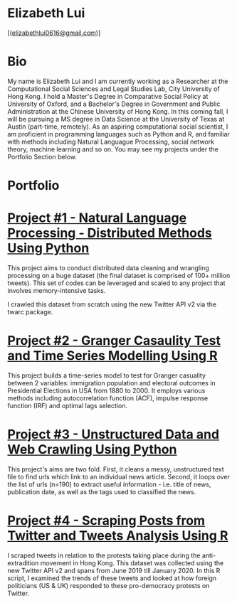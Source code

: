 # Elizabeth Lui
[(elizabethlui0616@gmail.com)]

# Bio

My name is Elizabeth Lui and I am currently working as a Researcher at the Computational Social Sciences and Legal Studies Lab, City University of Hong Kong. I hold a Master's Degree in Comparative Social Policy at University of Oxford, and a Bachelor's Degree in Government and Public Administration at the Chinese University of Hong Kong. In this coming fall, I will be pursuing a MS degree in Data Science at the University of Texas at Austin (part-time, remotely).
As an aspiring computational social scientist, I am proficient in programming languages such as Python and R, and familiar with methods including Natural Languague Processing, social network theory, machine learning and so on. You may see my projects under the Portfolio Section below.

# Portfolio

# [Project #1 - Natural Language Processing - Distributed Methods Using Python](https://github.com/ElizabethLui/nlp_dask/blob/efcbf7123f6b5a1432e8c35fc4990b5c13818eef/nlp_dask.ipynb)

This project aims to conduct distributed data cleaning and wrangling processing on a huge dataset (the final dataset is comprised of 100+ million tweets). This set of codes can be leveraged and scaled to any project that involves memory-intensive tasks.

I crawled this dataset from scratch using the new Twitter API v2 via the twarc package.


# [Project #2 - Granger Casaulity Test and Time Series Modelling Using R](https://elizabethlui.github.io/granger_election/granger_election.html)

This project builds a time-series model to test for Granger casuality between 2 variables: immigration population and electoral outcomes in Presidential Elections in USA from 1880 to 2000. It employs various methods including autocorrelation function (ACF), impulse response function (IRF) and optimal lags selection. 


# [Project #3 - Unstructured Data and Web Crawling Using Python ](https://github.com/ElizabethLui/web_crawling/blob/cd00dc6563ee646857882bc2b1569d6c15b83147/news.ipynb)

This project's aims are two fold. First, it cleans a messy, unstructured text file to find urls which link to an individual news article. Second, it loops over the list of urls (n=190) to extract useful information - i.e. title of news, publication date, as well as the tags used to classified the news.


# [Project #4 - Scraping Posts from Twitter and Tweets Analysis Using R](https://elizabethlui.github.io/hongkong_twitter/)

I scraped tweets in relation to the protests taking place during the anti-extradition movement in Hong Kong. This dataset was collected using the new Twitter API v2 and spans from June 2019 till January 2020. In this R script, I examined the trends of these tweets and looked at how foreign politicians (US & UK) responded to these pro-democracy protests on Twitter. 

